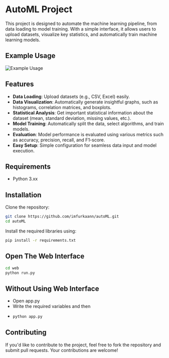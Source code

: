 # AutoML Project

This project is designed to automate the machine learning pipeline, from data loading to model training. With a simple interface, it allows users to upload datasets, visualize key statistics, and automatically train machine learning models.

## Example Usage
![Example Usage](https://github.com/imfurkaann/autoML/blob/main/gif/video.gif)

## Features
- **Data Loading**: Upload datasets (e.g., CSV, Excel) easily.
- **Data Visualization**: Automatically generate insightful graphs, such as histograms, correlation matrices, and boxplots.
- **Statistical Analysis**: Get important statistical information about the dataset (mean, standard deviation, missing values, etc.).
- **Model Training**: Automatically split the data, select algorithms, and train models.
- **Evaluation**: Model performance is evaluated using various metrics such as accuracy, precision, recall, and F1-score.
- **Easy Setup**: Simple configuration for seamless data input and model execution.

## Requirements
- Python 3.xx

## Installation
Clone the repository: 
```bash
git clone https://github.com/imfurkaann/autoML.git
cd autoML
```

Install the required libraries using:
```bash
pip install -r requirements.txt
````

## Open The Web Interface
```bash
cd web
python run.py
```
## Without Using Web Interface
- Open app.py
- Write the required variables and then
- ```bash
  python app.py
  ```

 ## Contributing
 If you'd like to contribute to the project, feel free to fork the repository and submit pull requests. Your contributions are welcome!



